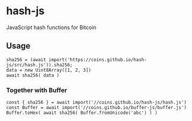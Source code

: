 # hash-js
JavaScript hash functions for Bitcoin

## Usage
```
sha256 = (await import('https://coins.github.io/hash-js/src/hash.js')).sha256;
data = new Uint8Array([1, 2, 3])
await sha256( data )
```

### Together with Buffer
```
const { sha256 } = await import('//coins.github.io/hash-js/hash.js')
const Buffer = await import('//coins.github.io/buffer-js/buffer.js')
Buffer.toHex( await sha256( Buffer.fromUnicode('abc') ) )
```